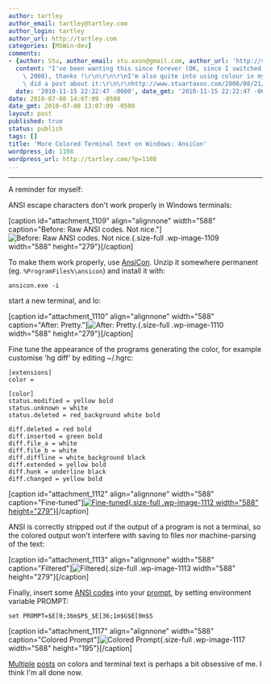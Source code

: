 ```yaml
---
author: tartley
author_email: tartley@tartley.com
author_login: tartley
author_url: http://tartley.com
categories: [MSWin-dev]
comments:
- {author: Stu, author_email: stu.axon@gmail.com, author_url: 'http://stuartaxon.com',
  content: "I've been wanting this since forever (OK, since I switched to windows\
    \ 2000), thanks !\r\n\r\n\r\nI'm also quite into using colour in my prompts and\
    \ did a post about it:\r\n\r\nhttp://www.stuartaxon.com/2008/08/21/making-windows-usable-colourisation/",
  date: '2010-11-15 22:22:47 -0600', date_gmt: '2010-11-15 22:22:47 -0600', id: 34791}
date: 2010-07-08 14:07:09 -0500
date_gmt: 2010-07-08 13:07:09 -0500
layout: post
published: true
status: publish
tags: []
title: 'More Colored Terminal text on Windows: AnsiCon'
wordpress_id: 1108
wordpress_url: http://tartley.com/?p=1108
...
```

---

A reminder for myself:

ANSI escape characters don't work properly in Windows terminals:

\[caption id="attachment\_1109" align="alignnone" width="588"
caption="Before: Raw ANSI codes. Not nice."\]![Before: Raw ANSI codes.
Not
nice.](http://tartley.com/wp-content/uploads/2010/07/ansicon00-before.png "ansicon00-before"){.size-full
.wp-image-1109 width="588" height="279"}\[/caption\]

To make them work properly, use
[AnsiCon](http://adoxa.110mb.com/ansicon/index.html). Unzip it somewhere
permanent (eg. `%ProgramFiles%\ansicon`) and install it with:

``` {style="padding-left: 30px;"}
ansicon.exe -i
```

start a new terminal, and lo:

\[caption id="attachment\_1110" align="alignnone" width="588"
caption="After: Pretty."\]![After:
Pretty.](http://tartley.com/wp-content/uploads/2010/07/ansicon01-working.png "ansicon01-working"){.size-full
.wp-image-1110 width="588" height="279"}\[/caption\]

Fine tune the appearance of the programs generating the color, for
example customise 'hg diff' by editing \~/.hgrc:

``` {style="padding-left: 30px;"}
[extensions]
color =

[color]
status.modified = yellow bold
status.unknown = white
status.deleted = red_background white bold

diff.deleted = red bold
diff.inserted = green bold
diff.file_a = white
diff.file_b = white
diff.diffline = white_background black
diff.extended = yellow bold
diff.hunk = underline black
diff.changed = yellow bold
```

\[caption id="attachment\_1112" align="alignnone" width="588"
caption="Fine-tuned"\][![Fine-tuned](http://tartley.com/wp-content/uploads/2010/07/ansicon02-tuned.png "ansicon02-tuned"){.size-full
.wp-image-1112 width="588"
height="279"}](http://tartley.com/wp-content/uploads/2010/07/ansicon02-tuned.png)\[/caption\]

ANSI is correctly stripped out if the output of a program is not a
terminal, so the colored output won't interfere with saving to files nor
machine-parsing of the text:

\[caption id="attachment\_1113" align="alignnone" width="588"
caption="Filtered"\]![Filtered](http://tartley.com/wp-content/uploads/2010/07/ansicon03-filtered.png "ansicon03-filtered"){.size-full
.wp-image-1113 width="588" height="279"}\[/caption\]

Finally, insert some [ANSI
codes](http://pueblo.sourceforge.net/doc/manual/ansi_color_codes.html)
into your [prompt](http://ss64.com/nt/prompt.html), by setting
environment variable PROMPT:

``` {style="padding-left: 30px;"}
set PROMPT=$E[0;36m$P$_$E[36;1m$G$E[0m$S
```

\[caption id="attachment\_1117" align="alignnone" width="588"
caption="Colored Prompt"\]![Colored
Prompt](http://tartley.com/wp-content/uploads/2010/07/ansicon04-prompt.png "ansicon04-prompt"){.size-full
.wp-image-1117 width="588" height="195"}\[/caption\]

[Multiple](http://tartley.com/?p=1062)
[posts](http://tartley.com/?p=863) on colors and terminal text is
perhaps a bit obsessive of me. I think I'm all done now.
